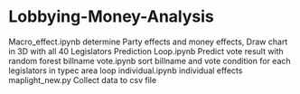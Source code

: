 # Lobbying-Money-Analysis
Macro_effect.ipynb               determine Party effects and money effects, Draw chart in 3D with all 40 Legislators
Prediction Loop.ipynb            Predict vote result with random forest
billname vote.ipynb              sort billname and vote condition for each legislators in typec area
loop individual.ipynb            individual effects 
maplight_new.py                  Collect data to csv file
